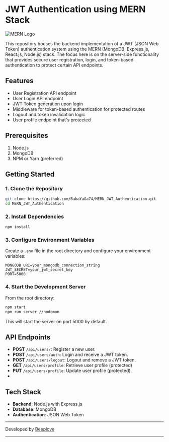 # JWT Authentication using MERN Stack

  ![MERN Logo](https://fiverr-res.cloudinary.com/images/t_main1,q_auto,f_auto,q_auto,f_auto/gigs/134630508/original/a34d495c81c1a61aef64879a4dfecfd788aa5856/mern-stack-application-development.jpeg)

This repository houses the backend implementation of a JWT (JSON Web Token) authentication system using the MERN (MongoDB, Express.js, React.js, Node.js) stack. The focus here is on the server-side functionality that provides secure user registration, login, and token-based authentication to protect certain API endpoints.

## Features

- User Registration API endpoint
- User Login API endpoint
- JWT Token generation upon login
- Middleware for token-based authentication for protected routes
- Logout and token invalidation logic
- User profile endpoint that's protected

## Prerequisites

1. Node.js
2. MongoDB
3. NPM or Yarn (preferred)

## Getting Started

### 1. Clone the Repository

```bash
git clone https://github.com/BabaYaGa74/MERN_JWT_Authentication.git
cd MERN_JWT_Authentication
```

### 2. Install Dependencies

```bash
npm install
```

### 3. Configure Environment Variables

Create a `.env` file in the root directory and configure your environment variables:

```
MONGODB_URI=your_mongodb_connection_string
JWT_SECRET=your_jwt_secret_key
PORT=5000
```

### 4. Start the Development Server

From the root directory:

```bash
npm start
npm run server //nodemon
```

This will start the server on port 5000 by default.

## API Endpoints

- **POST** `/api/users/`: Register a new user.
- **POST** `/api/users/auth`: Login and receive a JWT token.
- **POST** `/api/users/logout`: Logout and remove a JWT token.
- **GET** `/api/users/profile`: Retrieve user profile (protected)
- **PUT** `/api/users/profile`: Update user profile (protected).
- 

## Tech Stack

- **Backend**: Node.js with Express.js
- **Database**: MongoDB
- **Authentication**: JSON Web Token


---

Developed by [Beeplove](https://github.com/BabaYaGa74)

---
